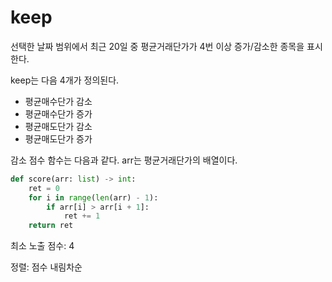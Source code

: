 # keep
선택한 날짜 범위에서
최근 20일 중 평균거래단가가 4번 이상 증가/감소한 종목을
표시한다.

keep는 다음 4개가 정의된다.
- 평균매수단가 감소
- 평균매수단가 증가
- 평균매도단가 감소
- 평균매도단가 증가

감소 점수 함수는 다음과 같다.
arr는 평균거래단가의 배열이다.
```py
def score(arr: list) -> int:
    ret = 0
    for i in range(len(arr) - 1):
        if arr[i] > arr[i + 1]:
            ret += 1
    return ret
```

최소 노출 점수: 4

정렬: 점수 내림차순
